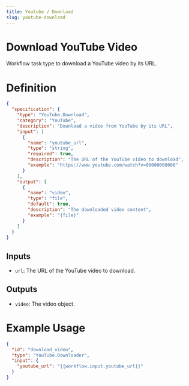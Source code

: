 ```yaml
---
title: Youtube / Download
slug: youtube-download
---
```


# Download YouTube Video

Workflow task type to download a YouTube video by its URL.

# Definition

```json
{
  "specification": {
    "type": "YouTube.Download",
    "category": "YouTube",
    "description": "Download a video from YouTube by its URL",
    "input": [
      {
        "name": "youtube_url",
        "type": "string",
        "required": true,
        "description": "The URL of the YouTube video to download",
        "example": "https://www.youtube.com/watch?v=00000000000"
      }
    ],
    "output": [
      {
        "name": "video",
        "type": "file",
        "default": true,
        "description": "The downloaded video content",
        "example": "{file}"
      }
    ]
  }
}
```

## Inputs

- `url`: The URL of the YouTube video to download.

## Outputs

- `video`: The video object.

# Example Usage

```json
{
  "id": "download_video",
  "type": "YouTube.Downloader",
  "input": {
    "youtube_url": "{{workflow.input.youtube_url}}"
  }
}
```
